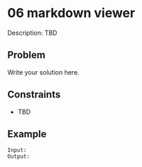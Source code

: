 # 06 markdown viewer

Description: TBD

## Problem

Write your solution here.

## Constraints

- TBD

## Example

```
Input:
Output:
```
